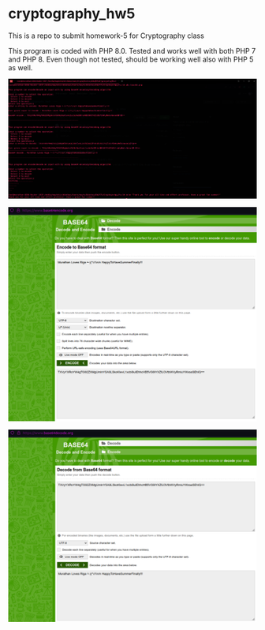 # cryptography_hw5
This is a repo to submit homework-5 for Cryptography class


This program is coded with PHP 8.0. Tested and works well with both PHP 7 and PHP 8. Even though not tested, should be working well also with PHP 5 as well.

![alt text](https://github.com/maytekin/cryptography_hw5/blob/main/sc-1.png?raw=true)


![alt text](https://github.com/maytekin/cryptography_hw5/blob/main/proof_encode.png?raw=true)



![alt text](https://github.com/maytekin/cryptography_hw5/blob/main/proof_decode.png?raw=true)
